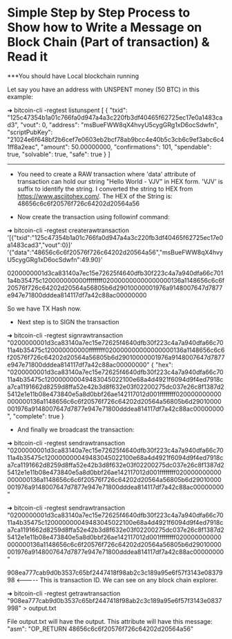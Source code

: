 # Simple Step by Step Process to Show how to Write a Message on Block Chain (Part of transaction) & Read it

***You should have Local blockchain running

Let say you have an address with UNSPENT money (50 BTC) in this example:

➜  bitcoin-cli -regtest listunspent
[
  {
    "txid": "125c47354b1a01c766fa0d947a4a3c220fb3df40465f62725ec17e0a1483cad3",
    "vout": 0,
    "address": "msBueFWW8qX4hvyU5cygGRg1xD6ocSdwfn",
    "scriptPubKey": "21024e6f648bf2b6cef7e0603eb2bcf78ab9bcc4e40b5c3cb6c9ef3abc6c41ff8a2eac",
    "amount": 50.00000000,
    "confirmations": 101,
    "spendable": true,
    "solvable": true,
    "safe": true
  }
]

-----------------

* You need to create a RAW transaction where 'data' attribute of transaction can hold our string "Hello World - VJV" in HEX form. 'VJV' is suffix to identify the string.
I converted the string to HEX from https://www.asciitohex.com/. The HEX of the String is: 48656c6c6f20576f726c64202d20564a56

* Now create the transaction using followinf command:

➜  bitcoin-cli -regtest createrawtransaction '[{"txid":"125c47354b1a01c766fa0d947a4a3c220fb3df40465f62725ec17e0a1483cad3","vout":0}]' '{"data":"48656c6c6f20576f726c64202d20564a56","msBueFWW8qX4hvyU5cygGRg1xD6ocSdwfn":49.90}'

0200000001d3ca83140a7ec15e72625f4640dfb30f223c4a7a940dfa66c7011a4b35475c120000000000ffffffff020000000000000000136a1148656c6c6f20576f726c64202d20564a56805b6d29010000001976a9148007647d7877e947e71800dddea814117df7a42c88ac00000000

So we have TX Hash now.

* Next step is to SIGN the transaction

➜  bitcoin-cli -regtest signrawtransaction "0200000001d3ca83140a7ec15e72625f4640dfb30f223c4a7a940dfa66c7011a4b35475c120000000000ffffffff020000000000000000136a1148656c6c6f20576f726c64202d20564a56805b6d29010000001976a9148007647d7877e947e71800dddea814117df7a42c88ac00000000"
{
  "hex": "0200000001d3ca83140a7ec15e72625f4640dfb30f223c4a7a940dfa66c7011a4b35475c120000000049483045022100e68a4d4921f6094d9f4ed7918ca7ca1191662d8259d8ffa52e42b3d8f632e03f02200275dc037e26c8f1387d25412e1e11b08e473840e5a8d0bbf26ae142117012d001ffffffff020000000000000000136a1148656c6c6f20576f726c64202d20564a56805b6d29010000001976a9148007647d7877e947e71800dddea814117df7a42c88ac00000000",
  "complete": true
}


* And finally we broadcast the transaction:

➜ bitcoin-cli -regtest sendrawtransaction "0200000001d3ca83140a7ec15e72625f4640dfb30f223c4a7a940dfa66c7011a4b35475c120000000049483045022100e68a4d4921f6094d9f4ed7918ca7ca1191662d8259d8ffa52e42b3d8f632e03f02200275dc037e26c8f1387d25412e1e11b08e473840e5a8d0bbf26ae142117012d001ffffffff020000000000000000136a1148656c6c6f20576f726c64202d20564a56805b6d29010000001976a9148007647d7877e947e71800dddea814117df7a42c88ac00000000"

➜  bitcoin-cli -regtest sendrawtransaction "0200000001d3ca83140a7ec15e72625f4640dfb30f223c4a7a940dfa66c7011a4b35475c120000000049483045022100e68a4d4921f6094d9f4ed7918ca7ca1191662d8259d8ffa52e42b3d8f632e03f02200275dc037e26c8f1387d25412e1e11b08e473840e5a8d0bbf26ae142117012d001ffffffff020000000000000000136a1148656c6c6f20576f726c64202d20564a56805b6d29010000001976a9148007647d7877e947e71800dddea814117df7a42c88ac00000000"


908ea777cab9d0b3537c65bf2447418f98ab2c3c189a95e6f57f3143e0837998    <----- This is transaction ID. We can see on any block chain explorer.

➜ bitcoin-cli -regtest getrawtransaction "908ea777cab9d0b3537c65bf2447418f98ab2c3c189a95e6f57f3143e0837998" > output.txt

File output.txt will have the output. This attribute will have this message:
"asm": "OP_RETURN 48656c6c6f20576f726c64202d20564a56"


